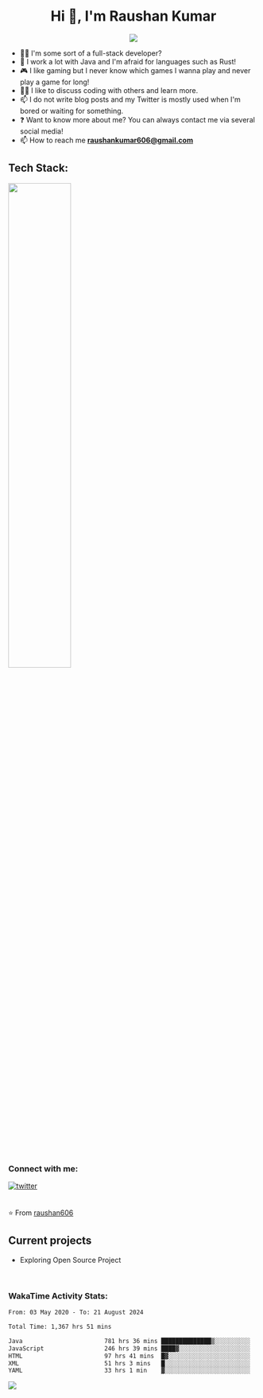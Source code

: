 

<h1 align="center">Hi 👋, I'm Raushan Kumar</h1>
<p align="center">
<img src="https://readme-typing-svg.herokuapp.com/?color=45B6C4&width=380&height=45&lines=Junior+Software+Engineer;Java+Software+Developer;Interseted+in+Backend;Nice+To+Meet+You+...&center=true"></a>
</p>

- 👨‍💻 I'm some sort of a full-stack developer?
- 🌱 I work a lot with Java and I'm afraid for languages such as Rust!
- 🎮 I like gaming but I never know which games I wanna play and never play a game for long!
- 👯‍♀️ I like to discuss coding with others and learn more.
- 📫 I do not write blog posts and my Twitter is mostly used when I'm bored or waiting for something.
- ❓ Want to know more about me? You can always contact me via several social media!
- 📫 How to reach me **raushankumar606@gmail.com**

<h2 align="left">Tech Stack:</h2>
<div>
<!-- 	<img src="https://github.com/yurijserrano/Github-Profile-Readme-Logos/blob/master/programming%20languages/java.svg" width="50" height="50" alt="Java" />
<img src="https://github.com/yurijserrano/Github-Profile-Readme-Logos/blob/master/databases/mysql.svg" width="50" height="50" alt="MySQL" />
<img src="https://github.com/yurijserrano/Github-Profile-Readme-Logos/blob/master/databases/postgresql.svg" width="50" height="50" alt="PostgreSQL" />
	<img src="https://github.com/yurijserrano/Github-Profile-Readme-Logos/blob/master/databases/redis.svg" width="50" height="50" alt="Redis" />
	<img src="https://github.com/yurijserrano/Github-Profile-Readme-Logos/blob/master/cloud/azure.svg" width="50" height="50" alt="Azure" />
	<img src="https://github.com/yurijserrano/Github-Profile-Readme-Logos/blob/master/cloud/docker.svg" width="50" height="50" alt="Docker" />
	<img src="https://github.com/yurijserrano/Github-Profile-Readme-Logos/blob/master/databases/mysql.svg" width="50" height="50" alt="Kubernetes" />
	<img src="https://github.com/yurijserrano/Github-Profile-Readme-Logos/blob/master/frameworks/spring.svg" width="50" height="50" alt="Spring" />
	<img src="https://github.com/yurijserrano/Github-Profile-Readme-Logos/blob/master/others/git.svg" width="50" height="50" alt="Git" />
	<img src="https://github.com/yurijserrano/Github-Profile-Readme-Logos/blob/master/cloud/gitlab.svg" width="50" height="50" alt="Gitlab" />
	<img src="https://github.com/yurijserrano/Github-Profile-Readme-Logos/blob/master/ides/intellij.svg" width="50" height="50" alt="Intellij" />
 <img src="https://github.com/yurijserrano/Github-Profile-Readme-Logos/blob/master/ides/eclipse.png" width="50" height="50" alt="Eclipse" />
 <img src="https://github.com/yurijserrano/Github-Profile-Readme-Logos/blob/master/text%20editors/notepad%2B%2B.png" width="50" height="50" alt="Notepad++" />
 <img src="https://github.com/yurijserrano/Github-Profile-Readme-Logos/blob/master/text%20editors/vscode.svg" width="50" height="50" alt="Vscode" />
 <img src="https://github.com/yurijserrano/Github-Profile-Readme-Logos/blob/master/others/html.svg" width="50" height="50" alt="HTML" />
 <img src="https://github.com/yurijserrano/Github-Profile-Readme-Logos/blob/master/others/css.svg" width="50" height="50" alt="CSS" />
	 -->

 <p align="left">
  <a href="https://skillicons.dev">
    <img src="https://skillicons.dev/icons?i=java,spring,azure,git,kubernetes,docker,postgres,mysql,css,html,eclipse,githubactions,powershell,postman,windows,gitlab,idea,hibernate,maven,vscode,c,vim" width="50%" height="50%"/>
  </a>
</p>
</div>

<h3 align="left">Connect with me:</h3> 
<div align="left">
<!-- <a href="https://linkedin.com/in/u77w41" target="_blank">
<img src=https://img.shields.io/badge/linkedin-%231E77B5.svg?&style=for-the-badge&logo=linkedin&logoColor=white alt=linkedin style="margin-bottom: 5px;" />
</a>  -->
<!-- <a href="https://github.com/u77w41" target="_blank">
<img src=https://img.shields.io/badge/github-%2324292e.svg?&style=for-the-badge&logo=github&logoColor=white alt=github style="margin-bottom: 5px;" />
</a> -->
<a href="https://twitter.com/UjjwalCh0wdhury" target="_blank">
<img src=https://img.shields.io/badge/twitter-%2300acee.svg?&style=for-the-badge&logo=twitter&logoColor=white alt=twitter style="margin-bottom: 5px;" />
</a>

</div>  
  
<br/> 
  
⭐️ From [raushan606](https://github.com/raushan606)


## Current projects
<!-- - [DiscordWhois](https://discordwhois.xyz) ━ A provider to lookup discord users / guilds!
- [RandomAPI](https://random.rest) (RaPI) ━ A small API that gives random everything from images to quotes -->
- Exploring Open Source Project 
</div>

<br />
	

### WakaTime Activity Stats:
	
	
<!--START_SECTION:waka-->

```txt
From: 03 May 2020 - To: 21 August 2024

Total Time: 1,367 hrs 51 mins

Java                       781 hrs 36 mins ██████████████▒░░░░░░░░░░   57.14 %
JavaScript                 246 hrs 39 mins ████▓░░░░░░░░░░░░░░░░░░░░   18.03 %
HTML                       97 hrs 41 mins  █▓░░░░░░░░░░░░░░░░░░░░░░░   07.14 %
XML                        51 hrs 3 mins   █░░░░░░░░░░░░░░░░░░░░░░░░   03.73 %
YAML                       33 hrs 1 min    ▓░░░░░░░░░░░░░░░░░░░░░░░░   02.41 %
```

<!--END_SECTION:waka-->

![](https://komarev.com/ghpvc/?username=raushan606&color=green)
